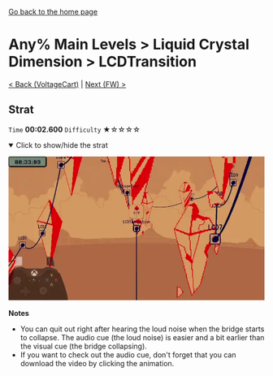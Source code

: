 [Go back to the home page](https://github.com/Doublevil/scbspeedrun)

# Any% Main Levels > Liquid Crystal Dimension > LCDTransition

[< Back (VoltageCart)](https://github.com/Doublevil/scbspeedrun/blob/main/levels/any_ml/LCD/VoltageCart.md) | [Next (FW) >](https://github.com/Doublevil/scbspeedrun/blob/main/levels/any_ml/FW/FW.md)

## Strat

`Time` **00:02.600** `Difficulty` ★☆☆☆☆
<details open>
  <summary>Click to show/hide the strat</summary>

  [![Strat animation](https://github.com/Doublevil/scbspeedrun/blob/main/media/levels/LCD/LCDTransition_Strat.webp)](https://github.com/Doublevil/scbspeedrun/blob/main/media/levels/LCD/LCDTransition_Strat.mp4?raw=true)

  **Notes**
  - You can quit out right after hearing the loud noise when the bridge starts to collapse. The audio cue (the loud noise) is easier and a bit earlier than the visual cue (the bridge collapsing).
  - If you want to check out the audio cue, don't forget that you can download the video by clicking the animation.
</details>
